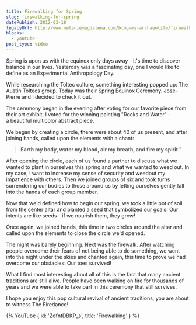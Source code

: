 ```yaml
---
title: Firewalking for Spring
slug: firewalking-for-spring
datePublish: 2012-03-18
legacyUrl: http://www.melaniemagdalena.com/blog-my-archaeolife/firewalking-for-spring
blocks:
  - youtube
post_type: video
---
```


Spring is upon us with the equinox only days away - it's time to discover balance in our lives. Yesterday was a fascinating day, one I would like to define as an Experimental Anthropology Day.  
  
While researching the Toltec culture, something interesting popped up: The Austin Toltecs group. Today was their Spring Equinox Ceremony. Jose-Pierre and I decided to check it out.  
  
The ceremony began in the evening after voting for our favorite piece from their art exhibit. I voted for the winning painting "Rocks and Water" - a beautiful multicolor abstract piece.  
  
We began by creating a circle, there were about 40 of us present, and after joining hands, called upon the elements with a chant:  

> **Earth my body, water my blood, air my breath, and fire my spirit."**

After opening the circle, each of us found a partner to discuss what we wanted to plant in ourselves this spring and what we wanted to weed out. In my case, I want to increase my sense of security and weedout my impatience with others. Then we joined groups of six and took turns surrendering our bodies to those around us by letting ourselves gently fall into the hands of each group member.  
  
Now that we'd defined how to begin our spring, we took a little pot of soil from the center altar and planted a seed that symbolized our goals. Our intents are like seeds - if we nourish them, they grow!  
  
Once again, we joined hands, this time in two circles around the altar and called upon the elements to close the circle we'd opened.  

The night was barely beginning. Next was the firewalk. After watching people overcome their fears of not being able to do something, we went into the night under the skies and chanted again, this time to prove we had overcome our obstacles: Our toes survived!  
  
What I find most interesting about all of this is the fact that many ancient traditions are still alive. People have been walking on fire for thousands of years and we were able to take part in this ceremony that still survives.  
  
I hope you enjoy this pop cultural revival of ancient traditions, you are about to witness The Firedance!

{% YouTube {
  id: 'ZofntDBKP_s',
  title: 'Firewalking'
} %}
